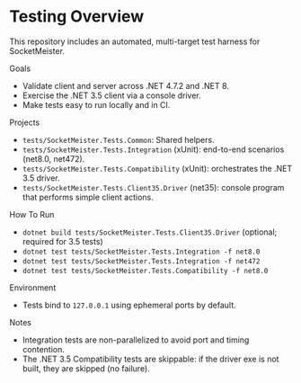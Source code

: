 # Testing Overview

This repository includes an automated, multi-target test harness for SocketMeister.

Goals
- Validate client and server across .NET 4.7.2 and .NET 8.
- Exercise the .NET 3.5 client via a console driver.
- Make tests easy to run locally and in CI.

Projects
- `tests/SocketMeister.Tests.Common`: Shared helpers.
- `tests/SocketMeister.Tests.Integration` (xUnit): end-to-end scenarios (net8.0, net472).
- `tests/SocketMeister.Tests.Compatibility` (xUnit): orchestrates the .NET 3.5 driver.
- `tests/SocketMeister.Tests.Client35.Driver` (net35): console program that performs simple client actions.

How To Run
- `dotnet build tests/SocketMeister.Tests.Client35.Driver` (optional; required for 3.5 tests)
- `dotnet test tests/SocketMeister.Tests.Integration -f net8.0`
- `dotnet test tests/SocketMeister.Tests.Integration -f net472`
- `dotnet test tests/SocketMeister.Tests.Compatibility -f net8.0`

Environment
- Tests bind to `127.0.0.1` using ephemeral ports by default.

Notes
- Integration tests are non-parallelized to avoid port and timing contention.
- The .NET 3.5 Compatibility tests are skippable: if the driver exe is not built, they are skipped (no failure).
